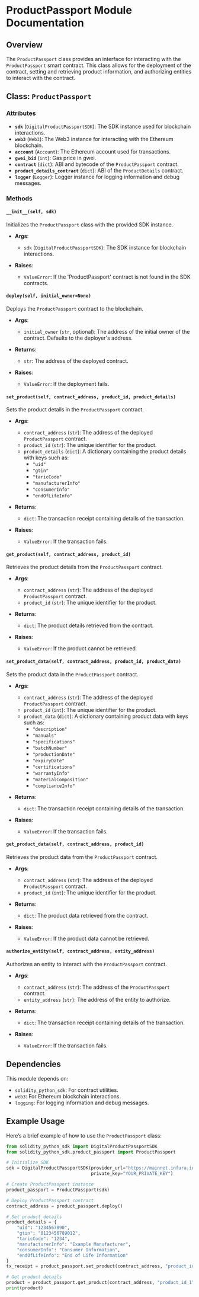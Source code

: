 # ProductPassport Module Documentation

## Overview

The `ProductPassport` class provides an interface for interacting with the `ProductPassport` smart contract. This class allows for the deployment of the contract, setting and retrieving product information, and authorizing entities to interact with the contract.

## Class: `ProductPassport`

### Attributes

- **`sdk`** (`DigitalProductPassportSDK`): The SDK instance used for blockchain interactions.
- **`web3`** (`Web3`): The Web3 instance for interacting with the Ethereum blockchain.
- **`account`** (`Account`): The Ethereum account used for transactions.
- **`gwei_bid`** (`int`): Gas price in gwei.
- **`contract`** (`dict`): ABI and bytecode of the `ProductPassport` contract.
- **`product_details_contract`** (`dict`): ABI of the `ProductDetails` contract.
- **`logger`** (`Logger`): Logger instance for logging information and debug messages.

### Methods

#### `__init__(self, sdk)`

Initializes the `ProductPassport` class with the provided SDK instance.

- **Args**:
  - `sdk` (`DigitalProductPassportSDK`): The SDK instance for blockchain interactions.

- **Raises**:
  - `ValueError`: If the 'ProductPassport' contract is not found in the SDK contracts.

#### `deploy(self, initial_owner=None)`

Deploys the `ProductPassport` contract to the blockchain.

- **Args**:
  - `initial_owner` (`str`, optional): The address of the initial owner of the contract. Defaults to the deployer's address.

- **Returns**:
  - `str`: The address of the deployed contract.

- **Raises**:
  - `ValueError`: If the deployment fails.

#### `set_product(self, contract_address, product_id, product_details)`

Sets the product details in the `ProductPassport` contract.

- **Args**:
  - `contract_address` (`str`): The address of the deployed `ProductPassport` contract.
  - `product_id` (`str`): The unique identifier for the product.
  - `product_details` (`dict`): A dictionary containing the product details with keys such as:
    - `"uid"`
    - `"gtin"`
    - `"taricCode"`
    - `"manufacturerInfo"`
    - `"consumerInfo"`
    - `"endOfLifeInfo"`

- **Returns**:
  - `dict`: The transaction receipt containing details of the transaction.

- **Raises**:
  - `ValueError`: If the transaction fails.

#### `get_product(self, contract_address, product_id)`

Retrieves the product details from the `ProductPassport` contract.

- **Args**:
  - `contract_address` (`str`): The address of the deployed `ProductPassport` contract.
  - `product_id` (`str`): The unique identifier for the product.

- **Returns**:
  - `dict`: The product details retrieved from the contract.

- **Raises**:
  - `ValueError`: If the product cannot be retrieved.

#### `set_product_data(self, contract_address, product_id, product_data)`

Sets the product data in the `ProductPassport` contract.

- **Args**:
  - `contract_address` (`str`): The address of the deployed `ProductPassport` contract.
  - `product_id` (`int`): The unique identifier for the product.
  - `product_data` (`dict`): A dictionary containing product data with keys such as:
    - `"description"`
    - `"manuals"`
    - `"specifications"`
    - `"batchNumber"`
    - `"productionDate"`
    - `"expiryDate"`
    - `"certifications"`
    - `"warrantyInfo"`
    - `"materialComposition"`
    - `"complianceInfo"`

- **Returns**:
  - `dict`: The transaction receipt containing details of the transaction.

- **Raises**:
  - `ValueError`: If the transaction fails.

#### `get_product_data(self, contract_address, product_id)`

Retrieves the product data from the `ProductPassport` contract.

- **Args**:
  - `contract_address` (`str`): The address of the deployed `ProductPassport` contract.
  - `product_id` (`int`): The unique identifier for the product.

- **Returns**:
  - `dict`: The product data retrieved from the contract.

- **Raises**:
  - `ValueError`: If the product data cannot be retrieved.

#### `authorize_entity(self, contract_address, entity_address)`

Authorizes an entity to interact with the `ProductPassport` contract.

- **Args**:
  - `contract_address` (`str`): The address of the `ProductPassport` contract.
  - `entity_address` (`str`): The address of the entity to authorize.

- **Returns**:
  - `dict`: The transaction receipt containing details of the transaction.

- **Raises**:
  - `ValueError`: If the transaction fails.

## Dependencies

This module depends on:

- `solidity_python_sdk`: For contract utilities.
- `web3`: For Ethereum blockchain interactions.
- `logging`: For logging information and debug messages.

## Example Usage

Here’s a brief example of how to use the `ProductPassport` class:

```python
from solidity_python_sdk import DigitalProductPassportSDK
from solidity_python_sdk.product_passport import ProductPassport

# Initialize SDK
sdk = DigitalProductPassportSDK(provider_url="https://mainnet.infura.io/v3/YOUR_INFURA_PROJECT_ID",
                                private_key="YOUR_PRIVATE_KEY")

# Create ProductPassport instance
product_passport = ProductPassport(sdk)

# Deploy ProductPassport contract
contract_address = product_passport.deploy()

# Set product details
product_details = {
    "uid": "1234567890",
    "gtin": "0123456789012",
    "taricCode": "1234",
    "manufacturerInfo": "Example Manufacturer",
    "consumerInfo": "Consumer Information",
    "endOfLifeInfo": "End of Life Information"
}
tx_receipt = product_passport.set_product(contract_address, "product_id_1", product_details)

# Get product details
product = product_passport.get_product(contract_address, "product_id_1")
print(product)
```
